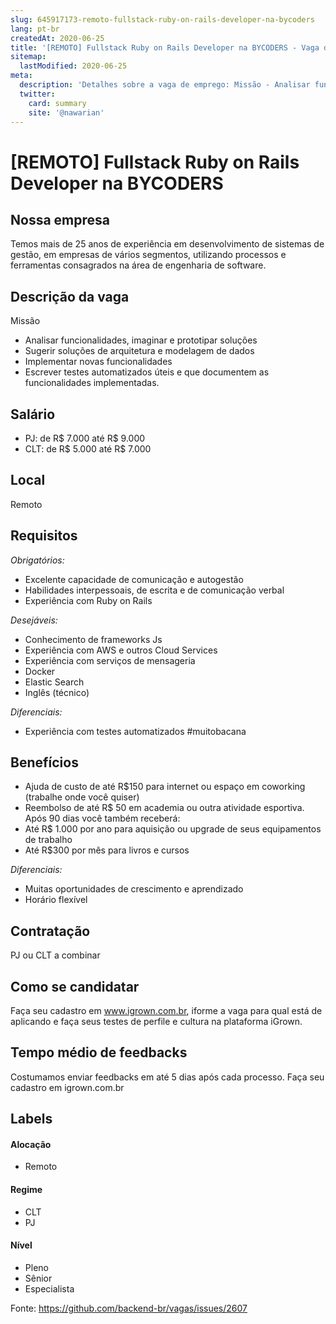 ```yaml
---
slug: 645917173-remoto-fullstack-ruby-on-rails-developer-na-bycoders
lang: pt-br
createdAt: 2020-06-25
title: '[REMOTO] Fullstack Ruby on Rails Developer na BYCODERS - Vaga de Emprego'
sitemap:
  lastModified: 2020-06-25
meta:
  description: 'Detalhes sobre a vaga de emprego: Missão - Analisar funcionalidades, imaginar e prototipar soluções - Sugerir soluções de arquitetura e modelagem de dados - Implementar novas funcionalidades - Escrever testes automatizados úteis e que documentem as funcionalidades implementadas.'
  twitter:
    card: summary
    site: '@nawarian'
---
```


# [REMOTO] Fullstack Ruby on Rails Developer na BYCODERS

## Nossa empresa

Temos mais de 25 anos de experiência em desenvolvimento de sistemas de gestão, em empresas de vários segmentos, utilizando processos e ferramentas consagrados na área de engenharia de software.

## Descrição da vaga

Missão
- Analisar funcionalidades, imaginar e prototipar soluções
- Sugerir soluções de arquitetura e modelagem de dados
- Implementar novas funcionalidades
- Escrever testes automatizados úteis e que documentem as funcionalidades implementadas.

## Salário

- PJ: de R$ 7.000 até R$ 9.000
- CLT: de R$ 5.000 até R$ 7.000

## Local

Remoto

## Requisitos

*Obrigatórios:*
- Excelente capacidade de comunicação e autogestão
- Habilidades interpessoais, de escrita e de comunicação verbal
- Experiência com Ruby on Rails

*Desejáveis:*
- Conhecimento de frameworks Js
- Experiência com AWS e outros Cloud Services
- Experiência com serviços de mensageria
- Docker
- Elastic Search
- Inglês (técnico)

*Diferenciais:*
- Experiência com testes automatizados #muitobacana

## Benefícios

- Ajuda de custo de até R$150 para internet ou espaço em coworking (trabalhe onde você quiser)
- Reembolso de até R$ 50 em academia ou outra atividade esportiva.
Após 90 dias você também receberá:
- Até R$ 1.000 por ano para aquisição ou upgrade de seus equipamentos de trabalho
- Até R$300 por mês para livros e cursos

*Diferenciais:*
- Muitas oportunidades de crescimento e aprendizado
- Horário flexível

## Contratação

PJ ou CLT a combinar

## Como se candidatar

Faça seu cadastro em www.igrown.com.br, iforme a vaga para qual está de aplicando e faça seus testes de perfile e cultura na plataforma iGrown.

## Tempo médio de feedbacks

Costumamos enviar feedbacks em até 5 dias após cada processo.
Faça seu cadastro em igrown.com.br

## Labels

#### Alocação
- Remoto

#### Regime
- CLT
- PJ

#### Nível
- Pleno
- Sênior
- Especialista

Fonte: https://github.com/backend-br/vagas/issues/2607